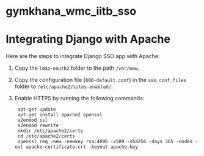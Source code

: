 # gymkhana_wmc_iitb_sso
# Integrating Django with Apache

Here are the steps to integrate Django SSO app with Apache:

1. Copy the `ldap-oauth2` folder to the path `/var/www`.

2. Copy the configuration file (`000-default.conf`) in the `sso_conf_files` folder to `/etc/apache2/sites-enabled/`.

3. Enable HTTPS by running the following commands:

        apt-get update
        apt-get install apache2 openssl
        a2enmod ssl
        a2enmod rewrite
        mkdir /etc/apache2/certs
        cd /etc/apache2/certs
        openssl req -new -newkey rsa:4096 -x509 -sha256 -days 365 -nodes -out apache-certificate.crt -keyout apache.key

